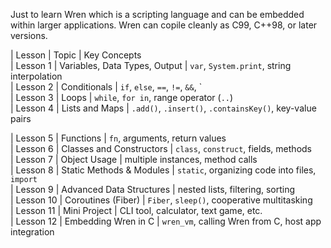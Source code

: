 Just to learn Wren which is a scripting language and can be embedded within larger applications.
Wren can copile cleanly as C99, C++98, or later versions.

| Lesson       | Topic                         | Key Concepts                                          
| Lesson 1   | Variables, Data Types, Output | `var`, `System.print`, string interpolation            
| Lesson 2   | Conditionals                  | `if`, `else`, `==`, `!=`, `&&`, \`                      
| Lesson 3   | Loops                         | `while`, `for in`, range operator (`..`)                 
| Lesson 4  | Lists and Maps                | `.add()`, `.insert()`, `.containsKey()`, key-value pairs 

| Lesson 5  | Functions                     | `fn`, arguments, return values                          
| Lesson 6  | Classes and Constructors      | `class`, `construct`, fields, methods                    
| Lesson 7  | Object Usage                  | multiple instances, method calls                       
| Lesson 8  | Static Methods & Modules      | `static`, organizing code into files, `import`         
| Lesson 9  | Advanced Data Structures      | nested lists, filtering, sorting                         
| Lesson 10 | Coroutines (Fiber)            | `Fiber`, `sleep()`, cooperative multitasking            
| Lesson 11 | Mini Project                  | CLI tool, calculator, text game, etc.                  
| Lesson 12 | Embedding Wren in C           | `wren_vm`, calling Wren from C, host app integration    
